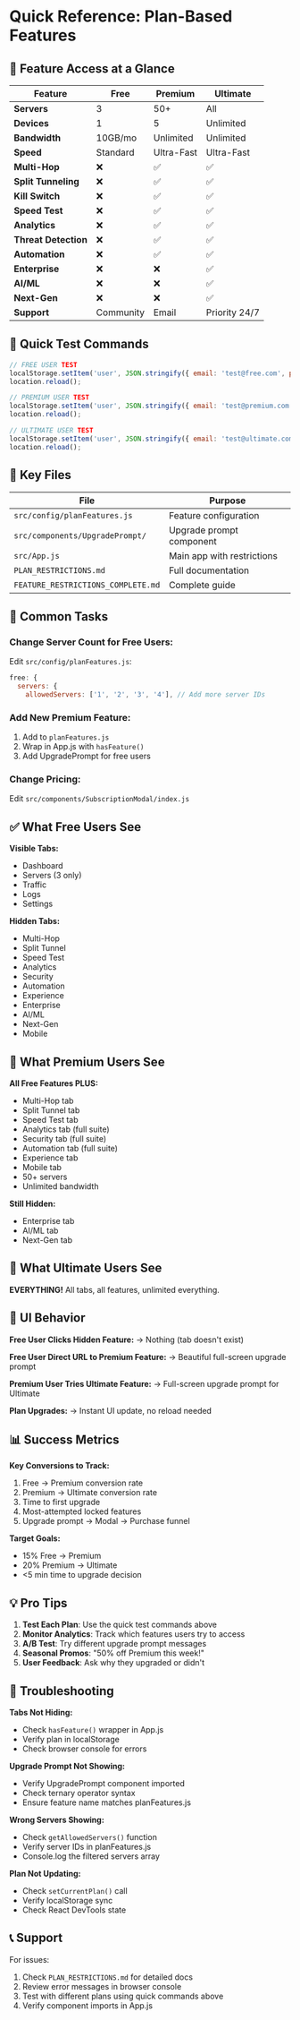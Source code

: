# Quick Reference: Plan-Based Features

## 🔐 Feature Access at a Glance

| Feature | Free | Premium | Ultimate |
|---------|------|---------|----------|
| **Servers** | 3 | 50+ | All |
| **Devices** | 1 | 5 | Unlimited |
| **Bandwidth** | 10GB/mo | Unlimited | Unlimited |
| **Speed** | Standard | Ultra-Fast | Ultra-Fast |
| **Multi-Hop** | ❌ | ✅ | ✅ |
| **Split Tunneling** | ❌ | ✅ | ✅ |
| **Kill Switch** | ❌ | ✅ | ✅ |
| **Speed Test** | ❌ | ✅ | ✅ |
| **Analytics** | ❌ | ✅ | ✅ |
| **Threat Detection** | ❌ | ✅ | ✅ |
| **Automation** | ❌ | ✅ | ✅ |
| **Enterprise** | ❌ | ❌ | ✅ |
| **AI/ML** | ❌ | ❌ | ✅ |
| **Next-Gen** | ❌ | ❌ | ✅ |
| **Support** | Community | Email | Priority 24/7 |

## 🎯 Quick Test Commands

```javascript
// FREE USER TEST
localStorage.setItem('user', JSON.stringify({ email: 'test@free.com', plan: 'free' }));
location.reload();

// PREMIUM USER TEST  
localStorage.setItem('user', JSON.stringify({ email: 'test@premium.com', plan: 'premium' }));
location.reload();

// ULTIMATE USER TEST
localStorage.setItem('user', JSON.stringify({ email: 'test@ultimate.com', plan: 'ultimate' }));
location.reload();
```

## 📁 Key Files

| File | Purpose |
|------|---------|
| `src/config/planFeatures.js` | Feature configuration |
| `src/components/UpgradePrompt/` | Upgrade prompt component |
| `src/App.js` | Main app with restrictions |
| `PLAN_RESTRICTIONS.md` | Full documentation |
| `FEATURE_RESTRICTIONS_COMPLETE.md` | Complete guide |

## 🔧 Common Tasks

### Change Server Count for Free Users:
Edit `src/config/planFeatures.js`:
```javascript
free: {
  servers: {
    allowedServers: ['1', '2', '3', '4'], // Add more server IDs
```

### Add New Premium Feature:
1. Add to `planFeatures.js`
2. Wrap in App.js with `hasFeature()`
3. Add UpgradePrompt for free users

### Change Pricing:
Edit `src/components/SubscriptionModal/index.js`

## ✅ What Free Users See

**Visible Tabs:**
- Dashboard
- Servers (3 only)
- Traffic
- Logs
- Settings

**Hidden Tabs:**
- Multi-Hop
- Split Tunnel
- Speed Test
- Analytics
- Security
- Automation
- Experience
- Enterprise
- AI/ML
- Next-Gen
- Mobile

## 💎 What Premium Users See

**All Free Features PLUS:**
- Multi-Hop tab
- Split Tunnel tab
- Speed Test tab
- Analytics tab (full suite)
- Security tab (full suite)
- Automation tab (full suite)
- Experience tab
- Mobile tab
- 50+ servers
- Unlimited bandwidth

**Still Hidden:**
- Enterprise tab
- AI/ML tab
- Next-Gen tab

## 👑 What Ultimate Users See

**EVERYTHING!** All tabs, all features, unlimited everything.

## 🎨 UI Behavior

**Free User Clicks Hidden Feature:**
→ Nothing (tab doesn't exist)

**Free User Direct URL to Premium Feature:**
→ Beautiful full-screen upgrade prompt

**Premium User Tries Ultimate Feature:**
→ Full-screen upgrade prompt for Ultimate

**Plan Upgrades:**
→ Instant UI update, no reload needed

## 📊 Success Metrics

**Key Conversions to Track:**
1. Free → Premium conversion rate
2. Premium → Ultimate conversion rate
3. Time to first upgrade
4. Most-attempted locked features
5. Upgrade prompt → Modal → Purchase funnel

**Target Goals:**
- 15% Free → Premium
- 20% Premium → Ultimate
- <5 min time to upgrade decision

## 💡 Pro Tips

1. **Test Each Plan**: Use the quick test commands above
2. **Monitor Analytics**: Track which features users try to access
3. **A/B Test**: Try different upgrade prompt messages
4. **Seasonal Promos**: "50% off Premium this week!"
5. **User Feedback**: Ask why they upgraded or didn't

## 🚨 Troubleshooting

**Tabs Not Hiding:**
- Check `hasFeature()` wrapper in App.js
- Verify plan in localStorage
- Check browser console for errors

**Upgrade Prompt Not Showing:**
- Verify UpgradePrompt component imported
- Check ternary operator syntax
- Ensure feature name matches planFeatures.js

**Wrong Servers Showing:**
- Check `getAllowedServers()` function
- Verify server IDs in planFeatures.js
- Console.log the filtered servers array

**Plan Not Updating:**
- Check `setCurrentPlan()` call
- Verify localStorage sync
- Check React DevTools state

## 📞 Support

For issues:
1. Check `PLAN_RESTRICTIONS.md` for detailed docs
2. Review error messages in browser console
3. Test with different plans using quick commands above
4. Verify component imports in App.js
